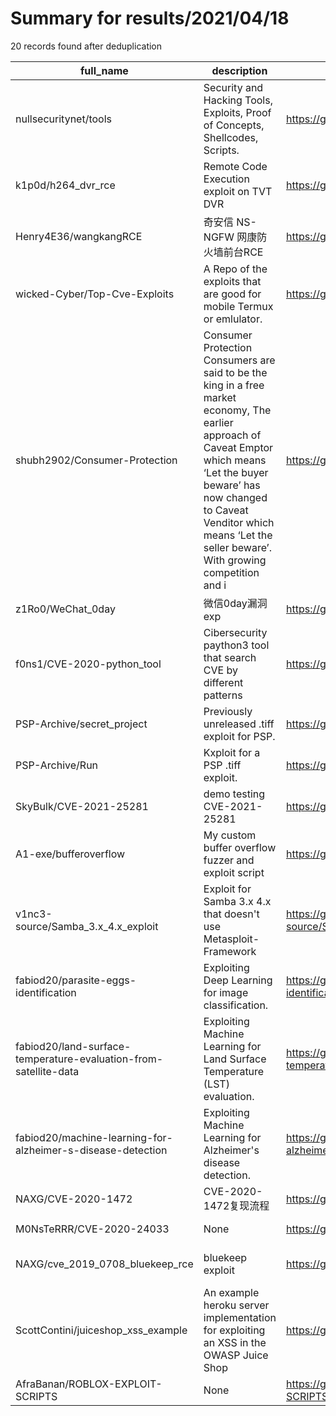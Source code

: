 
# Summary for results/2021/04/18
    
20 records found after deduplication

| full_name | description | html_url | matched_list | matched_count | pushed_at | size | stargazers_count | language | forks_count |
|------------------------------------------------------------------|------------------------------------------------------------------------------------------------------------------------------------------------------------------------------------------------------------------------------------------------------------------|-------------------------------------------------------------------------------------|---------------------------------------------|-----------------|---------------------------|--------|--------------------|------------------|---------------|
| nullsecuritynet/tools | Security and Hacking Tools, Exploits, Proof of Concepts, Shellcodes, Scripts. | https://github.com/nullsecuritynet/tools | ['exploit', 'shellcode'] | 2 | 2021-04-18 22:11:46+00:00 | 36805 | 1462 | C | 475 |
| k1p0d/h264_dvr_rce | Remote Code Execution exploit on TVT DVR | https://github.com/k1p0d/h264_dvr_rce | ['exploit', 'rce', 'remote code execution'] | 3 | 2021-04-18 17:00:01+00:00 | 3 | 53 | Python | 13 |
| Henry4E36/wangkangRCE | 奇安信 NS-NGFW 网康防火墙前台RCE | https://github.com/Henry4E36/wangkangRCE | ['rce'] | 1 | 2021-04-18 15:00:06+00:00 | 3 | 4 | Python | 2 |
| wicked-Cyber/Top-Cve-Exploits | A Repo of the exploits that are good for mobile Termux or emlulator. | https://github.com/wicked-Cyber/Top-Cve-Exploits | ['exploit'] | 1 | 2021-04-18 14:18:42+00:00 | 0 | 0 | | 0 |
| shubh2902/Consumer-Protection | Consumer Protection Consumers are said to be the king in a free market economy, The earlier approach of Caveat Emptor which means ‘Let the buyer beware’ has now changed to Caveat Venditor which means ‘Let the seller beware’. With growing competition and i | https://github.com/shubh2902/Consumer-Protection | ['exploit'] | 1 | 2021-04-18 12:16:59+00:00 | 0 | 0 | | 0 |
| z1Ro0/WeChat_0day | 微信0day漏洞exp | https://github.com/z1Ro0/WeChat_0day | ['0day'] | 1 | 2021-04-18 12:41:51+00:00 | 9 | 2 | JavaScript | 1 |
| f0ns1/CVE-2020-python_tool | Cibersecurity paython3 tool that search CVE by different patterns | https://github.com/f0ns1/CVE-2020-python_tool | ['cve-2'] | 1 | 2021-04-18 12:36:34+00:00 | 512 | 0 | HTML | 0 |
| PSP-Archive/secret_project | Previously unreleased .tiff exploit for PSP. | https://github.com/PSP-Archive/secret_project | ['exploit'] | 1 | 2021-04-18 09:20:00+00:00 | 244 | 0 | C | 0 |
| PSP-Archive/Run | Kxploit for a PSP .tiff exploit. | https://github.com/PSP-Archive/Run | ['exploit'] | 1 | 2021-04-18 09:19:41+00:00 | 9 | 0 | Assembly | 0 |
| SkyBulk/CVE-2021-25281 | demo testing CVE-2021-25281 | https://github.com/SkyBulk/CVE-2021-25281 | ['cve-2'] | 1 | 2021-04-18 01:55:24+00:00 | 0 | 3 | | 0 |
| A1-exe/bufferoverflow | My custom buffer overflow fuzzer and exploit script | https://github.com/A1-exe/bufferoverflow | ['exploit'] | 1 | 2021-04-18 04:02:20+00:00 | 21 | 0 | Python | 0 |
| v1nc3-source/Samba_3.x_4.x_exploit | Exploit for Samba 3.x 4.x that doesn't use Metasploit-Framework | https://github.com/v1nc3-source/Samba_3.x_4.x_exploit | ['exploit'] | 1 | 2021-04-18 10:03:45+00:00 | 29 | 0 | Python | 0 |
| fabiod20/parasite-eggs-identification | Exploiting Deep Learning for image classification. | https://github.com/fabiod20/parasite-eggs-identification | ['exploit'] | 1 | 2021-04-18 18:40:15+00:00 | 123772 | 0 | Jupyter Notebook | 0 |
| fabiod20/land-surface-temperature-evaluation-from-satellite-data | Exploiting Machine Learning for Land Surface Temperature (LST) evaluation. | https://github.com/fabiod20/land-surface-temperature-evaluation-from-satellite-data | ['exploit'] | 1 | 2021-04-18 18:40:53+00:00 | 8746 | 0 | Jupyter Notebook | 0 |
| fabiod20/machine-learning-for-alzheimer-s-disease-detection | Exploiting Machine Learning for Alzheimer's disease detection. | https://github.com/fabiod20/machine-learning-for-alzheimer-s-disease-detection | ['exploit'] | 1 | 2021-04-18 18:41:07+00:00 | 4121 | 0 | Jupyter Notebook | 0 |
| NAXG/CVE-2020-1472 | CVE-2020-1472复现流程 | https://github.com/NAXG/CVE-2020-1472 | ['cve-2'] | 1 | 2021-04-18 11:22:07+00:00 | 581 | 3 | Python | 1 |
| M0NsTeRRR/CVE-2020-24033 | None | https://github.com/M0NsTeRRR/CVE-2020-24033 | ['cve-2'] | 1 | 2021-04-18 14:52:15+00:00 | 175 | 1 | | 0 |
| NAXG/cve_2019_0708_bluekeep_rce | bluekeep exploit | https://github.com/NAXG/cve_2019_0708_bluekeep_rce | ['cve-2', 'exploit', 'rce'] | 3 | 2021-04-18 11:27:28+00:00 | 703 | 126 | Ruby | 62 |
| ScottContini/juiceshop_xss_example | An example heroku server implementation for exploiting an XSS in the OWASP Juice Shop | https://github.com/ScottContini/juiceshop_xss_example | ['exploit'] | 1 | 2021-04-18 08:50:30+00:00 | 1239 | 6 | Python | 1 |
| AfraBanan/ROBLOX-EXPLOIT-SCRIPTS | None | https://github.com/AfraBanan/ROBLOX-EXPLOIT-SCRIPTS | ['exploit'] | 1 | 2021-04-18 14:56:04+00:00 | 1 | 0 | | 0 |
